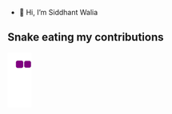 - 👋 Hi, I’m Siddhant Walia

<!---
siddhantwalia56/siddhantwalia56 is a ✨ special ✨ repository because its `README.md` (this file) appears on your GitHub profile.
You can click the Preview link to take a look at your changes.
--->
## Snake eating my contributions
![snake gif](https://github.com/siddhantwalia56/siddhantwalia56/blob/output/github-contribution-grid-snake.gif)
